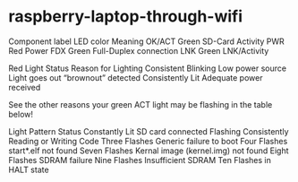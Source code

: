 # raspberry-laptop-through-wifi

Component label	LED color	Meaning
OK/ACT	Green	SD-Card Activity
PWR	    Red	  Power
FDX	    Green	Full-Duplex connection
LNK	    Green	LNK/Activity

Red Light Status	    Reason for Lighting
Consistent Blinking	  Low power source
Light goes out	      “brownout” detected
Consistently Lit	    Adequate power received

See the other reasons your green ACT light may be flashing in the table below!

Light Pattern	          Status
Constantly Lit	        SD card connected
Flashing Consistently	  Reading or Writing Code
Three Flashes	Generic   failure to boot
Four Flashes	          start*.elf not found
Seven Flashes	          Kernal image (kernel.img) not found
Eight Flashes	          SDRAM failure
Nine Flashes	          Insufficient SDRAM
Ten Flashes	            in HALT state
